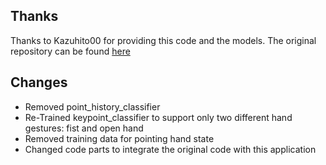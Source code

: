 ## Thanks
Thanks to Kazuhito00 for providing this code and the models. The original repository can be found [here](https://github.com/Kazuhito00/hand-gesture-recognition-using-mediapipe/tree/main)

## Changes
* Removed point_history_classifier
* Re-Trained keypoint_classifier to support only two different hand gestures: fist and open hand
* Removed training data for pointing hand state
* Changed code parts to integrate the original code with this application

